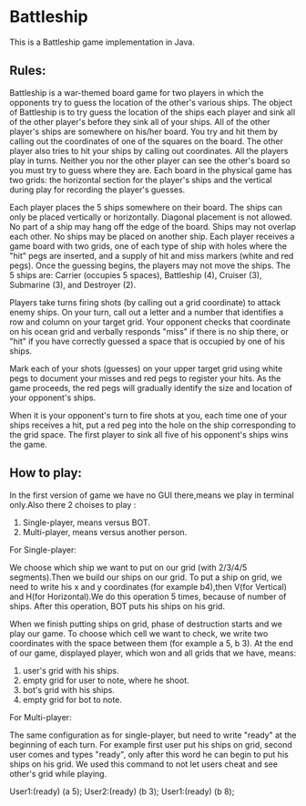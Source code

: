 # Battleship
This is a Battleship game implementation in Java.

## Rules:

Battleship is a war-themed board game for two players in which the opponents try to guess the location of the other's various ships. The object of Battleship is to try  guess the location of the ships each player and sink all of the other player's before they sink all of your ships. All of the other player's ships are somewhere on his/her board.  You try and hit them by calling out the coordinates of one of the squares on the board.  The other player also tries to hit your ships by calling out coordinates.  All the players play in turns. Neither you nor the other player can see the other's board so you must try to guess where they are.  Each board in the physical game has two grids:  the horizontal section for the player's ships and the vertical during play for recording the player's guesses.

Each player places the 5 ships somewhere on their board.  The ships can only be placed vertically or horizontally. Diagonal placement is not allowed. No part of a ship may hang off the edge of the board.  Ships may not overlap each other.  No ships may be placed on another ship. Each player receives a game board with two grids, one of each type of ship with holes where the "hit" pegs are inserted, and a supply of hit and miss markers (white and red pegs). 
Once the guessing begins, the players may not move the ships.
The 5 ships are:  Carrier (occupies 5 spaces), Battleship (4), Cruiser (3), Submarine (3), and Destroyer (2).  

Players take turns firing shots (by calling out a grid coordinate) to attack enemy ships.
On your turn, call out a letter and a number that identifies a row and column on your target grid. Your opponent checks that coordinate on his ocean grid and verbally responds "miss" if there is no ship there, or "hit" if you have correctly guessed a space that is occupied by one of his ships.

Mark each of your shots (guesses) on your upper target grid using white pegs to document your misses and red pegs to register your hits. As the game proceeds, the red pegs will gradually identify the size and location of your opponent's ships.

When it is your opponent's turn to fire shots at you, each time one of your ships receives a hit, put a red peg into the hole on the ship corresponding to the grid space. The first player to sink all five of his opponent's ships wins the game.

## How to play:

In the first version of game we have no GUI there,means we play in terminal only.Also there 2 choises to play :
1) Single-player, means versus BOT.
2) Multi-player, means versus another person.

For Single-player:

We choose which ship we want to put on our grid (with 2/3/4/5 segments).Then we build our ships on our grid. To put a ship on grid, we need to write his x and y coordinates (for example b4),then V(for Vertical) and H(for Horizontal).We do this operation 5 times, because of number of ships. After this operation, BOT puts his ships on his grid.

When we finish putting ships on grid, phase of destruction starts and we play our game. To choose which cell we want to check, we write two coordinates with the space between them (for example a 5, b 3). At the end of our game, displayed player, which won and all grids that we have, means:
1) user's grid with his ships.
2) empty grid for user to note, where he shoot.
3) bot's grid with his ships. 
4) empty grid for bot to note.

For Multi-player:

The same configuration as for single-player, but need to write "ready" at the beginning of each turn. For example first user put his ships on grid, second user comes and types "ready", only after this word he can begin to put his ships on his grid. We used this command to not let users cheat and see other's grid while playing.

User1:(ready) (a 5);
User2:(ready) (b 3);
User1:(ready) (b 8);

